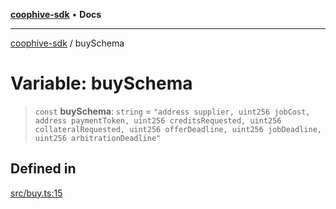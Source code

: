 [**coophive-sdk**](../README.md) • **Docs**

***

[coophive-sdk](../globals.md) / buySchema

# Variable: buySchema

> `const` **buySchema**: `string` = `"address supplier, uint256 jobCost, address paymentToken, uint256 creditsRequested, uint256 collateralRequested, uint256 offerDeadline, uint256 jobDeadline, uint256 arbitrationDeadline"`

## Defined in

[src/buy.ts:15](https://github.com/CoopHive/coophive-sdk/blob/989a0732b29b493e6c3f977468776e83658be021/src/buy.ts#L15)

